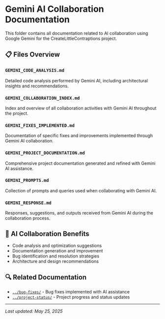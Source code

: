 # Gemini AI Collaboration Documentation

This folder contains all documentation related to AI collaboration using Google Gemini for the CreateLittleContraptions project.

## 📋 Files Overview

### `GEMINI_CODE_ANALYSIS.md`
Detailed code analysis performed by Gemini AI, including architectural insights and recommendations.

### `GEMINI_COLLABORATION_INDEX.md`
Index and overview of all collaboration activities with Gemini AI throughout the project.

### `GEMINI_FIXES_IMPLEMENTED.md`
Documentation of specific fixes and improvements implemented through Gemini AI collaboration.

### `GEMINI_PROJECT_DOCUMENTATION.md`
Comprehensive project documentation generated and refined with Gemini AI assistance.

### `GEMINI_PROMPTS.md`
Collection of prompts and queries used when collaborating with Gemini AI.

### `GEMINI_RESPONSE.md`
Responses, suggestions, and outputs received from Gemini AI during the collaboration process.

## 🤖 AI Collaboration Benefits
- Code analysis and optimization suggestions
- Documentation generation and improvement
- Bug identification and resolution strategies
- Architecture and design recommendations

## 🔍 Related Documentation
- [`../bug-fixes/`](../bug-fixes/) - Bug fixes implemented with AI assistance
- [`../project-status/`](../project-status/) - Project progress and status updates

---
*Last updated: May 25, 2025*
